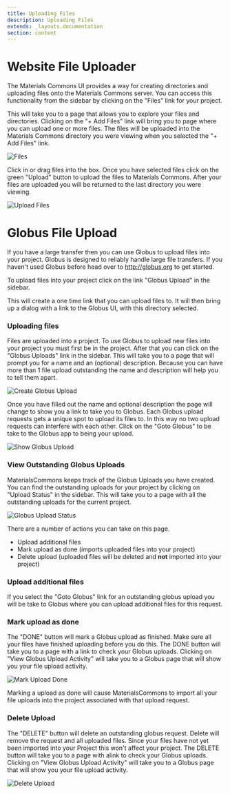 ```yaml
---
title: Uploading Files
description: Uploading Files
extends: _layouts.documentation
section: content
---
```


# <a id="website-upload"></a> Website File Uploader

The Materials Commons UI provides a way for creating directories and uploading files onto the Materials Commons server.
You can access this functionality from the sidebar by clicking on the "Files" link for your project.


This will take you to a page that allows you to explore your files and directories. Clicking on the "+ Add Files" link
will bring you to page where you can upload one or more files. The files will be uploaded into the Materials Commons directory you were
viewing when you selected the "+ Add Files" link.

![Files](/assets/img/files.png)

Click in or drag files into the box. Once you have selected files click on the green "Upload" button to
upload the files to Materials Commons. After your files are uploaded you will be returned to the last directory you
were viewing.

![Upload Files](/assets/img/upload-files.png)

# <a id="globus-upload"></a> Globus File Upload

If you have a large transfer then you can use Globus to upload files into your project. Globus is designed to reliably handle large file transfers.
If you haven't used Globus before head over to http://globus.org to get started.

To upload files into your project click on the link "Globus Upload" in the sidebar.

This will create a one time link that you can upload files to. It will then bring up a dialog with a link to the Globus UI, 
with this directory selected.

### Uploading files

Files are uploaded into a project. To use Globus to upload new files into your project you must first be in the project.
After that you can click on the "Globus Uploads" link in the sidebar. This will take you to a page that will prompt you
for a name and an (optional) description. Because you can have more than 1 file upload outstanding the name and description
will help you to tell them apart.

![Create Globus Upload](/assets/img/create-globus-upload.png)

Once you have filled out the name and optional description the page will change to show you a link to take you to Globus.
Each Globus upload requests gets a unique spot to upload its files to. In this way no two upload requests can interfere
with each other. Click on the "Goto Globus" to be take to the Globus app to being your upload.

![Show Globus Upload](/assets/img/show-globus-upload.png)

### View Outstanding Globus Uploads

MaterialsCommons keeps track of the Globus Uploads you have created. You can find the outstanding uploads for your
project by clicking on "Upload Status" in the sidebar. This will take you to a page with all the outstanding uploads
for the current project.

![Globus Upload Status](/assets/img/upload-status.png)

There are a number of actions you can take on this page.

  - Upload additional files
  - Mark upload as done (imports uploaded files into your project)
  - Delete upload (uploaded files will be deleted and **not** imported into your project)

### Upload additional files
If you select the "Goto Globus" link for an outstanding globus upload you will be take to Globus where
you can upload additional files for this request.

### Mark upload as done

The "DONE" button will mark a Globus upload as finished. Make sure all your files have finished uploading before you
do this. The DONE button will take you to a page with a link to check your Globus uploads. Clicking on 
"View Globus Upload Activity" will take you to a Globus page that will show you your file upload activity.

![Mark Upload Done](/assets/img/mark-globus-upload-done.png)

Marking a upload as done will cause MaterialsCommons to import all your file uploads into the project associated with
that upload request.

### Delete Upload

The "DELETE" button will delete an outstanding globus request. Delete will remove the request and all uploaded files.
Since your files have not yet been imported into your Project this won't affect your project. The DELETE button will
take you to a page with alink to check your Globus uploads. Clicking on 
"View Globus Upload Activity" will take you to a Globus page that will show you your file upload activity.

![Delete Upload](/assets/img/delete-globus-upload.png)